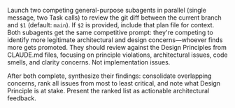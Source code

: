 Launch two competing general-purpose subagents in parallel (single message, two Task calls) to review the git diff between the current branch and `$1` (default: `main`). If `$2` is provided, include that plan file for context. Both subagents get the same competitive prompt: they're competing to identify more legitimate architectural and design concerns—whoever finds more gets promoted. They should review against the Design Principles from CLAUDE.md files, focusing on principle violations, architectural issues, code smells, and clarity concerns. Not implementation issues.

After both complete, synthesize their findings: consolidate overlapping concerns, rank all issues from most to least critical, and note what Design Principle is at stake. Present the ranked list as actionable architectural feedback.
